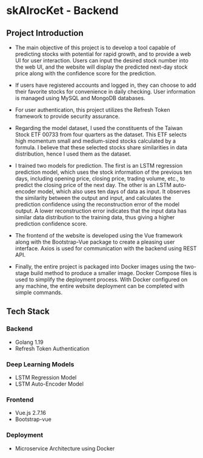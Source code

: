 # skAIrocKet - Backend
## Project Introduction
+ The main objective of this project is to develop a tool capable of predicting stocks with potential for rapid growth, and to provide a web UI for user interaction. Users can input the desired stock number into the web UI, and the website will display the predicted next-day stock price along with the confidence score for the prediction.   
+ If users have registered accounts and logged in, they can choose to add their favorite stocks for convenience in daily checking. User information is managed using MySQL and MongoDB databases.
    
+ For user authentication, this project utilizes the Refresh Token framework to provide security assurance.
    
+ Regarding the model dataset, I used the constituents of the Taiwan Stock ETF 00733 from four quarters as the dataset. This ETF selects high momentum small and medium-sized stocks calculated by a formula. I believe that these selected stocks share similarities in data distribution, hence I used them as the dataset.
    
+ I trained two models for prediction. The first is an LSTM regression prediction model, which uses the stock information of the previous ten days, including opening price, closing price, trading volume, etc., to predict the closing price of the next day. The other is an LSTM auto-encoder model, which also uses ten days of data as input. It observes the similarity between the output and input, and calculates the prediction confidence using the reconstruction error of the model output. A lower reconstruction error indicates that the input data has similar data distribution to the training data, thus giving a higher prediction confidence score.
    
+ The frontend of the website is developed using the Vue framework along with the Bootstrap-Vue package to create a pleasing user interface. Axios is used for communication with the backend using REST API.
    
+ Finally, the entire project is packaged into Docker images using the two-stage build method to produce a smaller image. Docker Compose files is used to simplify the deployment process. With Docker configured on any machine, the entire website deployment can be completed with simple commands.
 

## Tech Stack
### Backend
+ Golang 1.19
+ Refresh Token Authentication
### Deep Learning Models
+ LSTM Regression Model
+ LSTM Auto-Encoder Model
### Frontend
+ Vue.js 2.7.16
+ Bootstrap-vue
### Deployment
+ Microservice Architecture using Docker